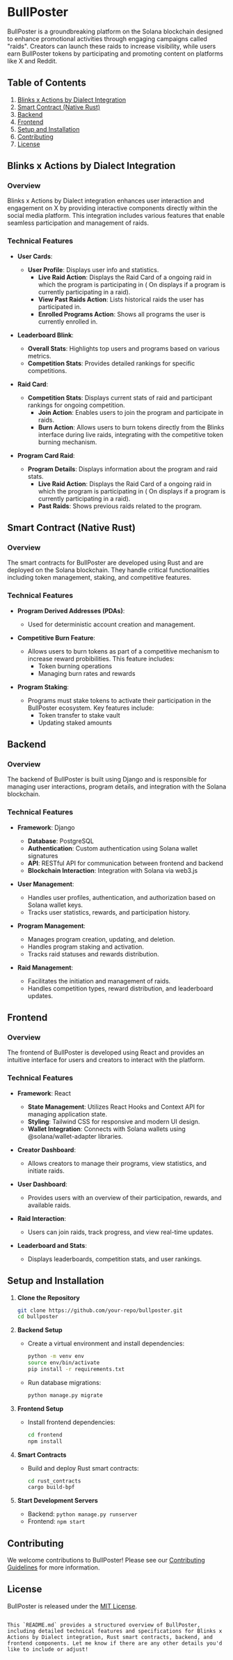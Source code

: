 # BullPoster

BullPoster is a groundbreaking platform on the Solana blockchain designed to enhance promotional activities through engaging campaigns called "raids". Creators can launch these raids to increase visibility, while users earn BullPoster tokens by participating and promoting content on platforms like X and Reddit.

## Table of Contents

1. [Blinks x Actions by Dialect Integration](#blinks-x-actions-by-dialect-integration)
2. [Smart Contract (Native Rust)](#smart-contract-native-rust)
3. [Backend](#backend)
4. [Frontend](#frontend)
5. [Setup and Installation](#setup-and-installation)
6. [Contributing](#contributing)
7. [License](#license)

## Blinks x Actions by Dialect Integration

### Overview

Blinks x Actions by Dialect integration enhances user interaction and engagement on X by providing interactive components directly within the social media platform. This integration includes various features that enable seamless participation and management of raids.

### Technical Features

- **User Cards**: 
  - **User Profile**: Displays user info and statistics.
    - **Live Raid Action**: Displays the Raid Card of a ongoing raid in which the program is participating in ( On displays if a program is currently participating in a raid).  
    - **View Past Raids Action**: Lists historical raids the user has participated in.
    - **Enrolled Programs Action**: Shows all programs the user is currently enrolled in.

- **Leaderboard Blink**: 
  - **Overall Stats**: Highlights top users and programs based on various metrics.
  - **Competition Stats**: Provides detailed rankings for specific competitions.

- **Raid Card**:
  - **Competition Stats**: Displays current stats of raid and participant rankings for ongoing competition.
    - **Join Action**: Enables users to join the program and participate in raids.
    - **Burn Action**: Allows users to burn tokens directly from the Blinks interface during live raids, integrating with the competitive token burning mechanism.

- **Program Card Raid**:
  - **Program Details**: Displays information about the program and raid stats.
    - **Live Raid Action**: Displays the Raid Card of a ongoing raid in which the program is participating in ( On displays if a program is currently participating in a raid).  
    - **Past Raids**: Shows previous raids related to the program.

## Smart Contract (Native Rust)

### Overview

The smart contracts for BullPoster are developed using Rust and are deployed on the Solana blockchain. They handle critical functionalities including token management, staking, and competitive features.

### Technical Features

- **Program Derived Addresses (PDAs)**:
  - Used for deterministic account creation and management.

- **Competitive Burn Feature**:
  - Allows users to burn tokens as part of a competitive mechanism to increase reward probibilities. This feature includes:
    - Token burning operations
    - Managing burn rates and rewards

- **Program Staking**:
  - Programs must stake tokens to activate their participation in the BullPoster ecosystem. Key features include:
    - Token transfer to stake vault
    - Updating staked amounts

## Backend

### Overview

The backend of BullPoster is built using Django and is responsible for managing user interactions, program details, and integration with the Solana blockchain.

### Technical Features

- **Framework**: Django
  - **Database**: PostgreSQL
  - **Authentication**: Custom authentication using Solana wallet signatures
  - **API**: RESTful API for communication between frontend and backend
  - **Blockchain Interaction**: Integration with Solana via web3.js

- **User Management**:
  - Handles user profiles, authentication, and authorization based on Solana wallet keys.
  - Tracks user statistics, rewards, and participation history.

- **Program Management**:
  - Manages program creation, updating, and deletion.
  - Handles program staking and activation.
  - Tracks raid statuses and rewards distribution.

- **Raid Management**:
  - Facilitates the initiation and management of raids.
  - Handles competition types, reward distribution, and leaderboard updates.

## Frontend

### Overview

The frontend of BullPoster is developed using React and provides an intuitive interface for users and creators to interact with the platform.

### Technical Features

- **Framework**: React
  - **State Management**: Utilizes React Hooks and Context API for managing application state.
  - **Styling**: Tailwind CSS for responsive and modern UI design.
  - **Wallet Integration**: Connects with Solana wallets using @solana/wallet-adapter libraries.

- **Creator Dashboard**:
  - Allows creators to manage their programs, view statistics, and initiate raids.

- **User Dashboard**:
  - Provides users with an overview of their participation, rewards, and available raids.

- **Raid Interaction**:
  - Users can join raids, track progress, and view real-time updates.

- **Leaderboard and Stats**:
  - Displays leaderboards, competition stats, and user rankings.

## Setup and Installation

1. **Clone the Repository**
   ```bash
   git clone https://github.com/your-repo/bullposter.git
   cd bullposter
   ```

2. **Backend Setup**
   - Create a virtual environment and install dependencies:
     ```bash
     python -m venv env
     source env/bin/activate
     pip install -r requirements.txt
     ```
   - Run database migrations:
     ```bash
     python manage.py migrate
     ```

3. **Frontend Setup**
   - Install frontend dependencies:
     ```bash
     cd frontend
     npm install
     ```

4. **Smart Contracts**
   - Build and deploy Rust smart contracts:
     ```bash
     cd rust_contracts
     cargo build-bpf
     ```

5. **Start Development Servers**
   - Backend: `python manage.py runserver`
   - Frontend: `npm start`

## Contributing

We welcome contributions to BullPoster! Please see our [Contributing Guidelines](CONTRIBUTING.md) for more information.

## License

BullPoster is released under the [MIT License](LICENSE).
```

This `README.md` provides a structured overview of BullPoster, including detailed technical features and specifications for Blinks x Actions by Dialect integration, Rust smart contracts, backend, and frontend components. Let me know if there are any other details you'd like to include or adjust!
